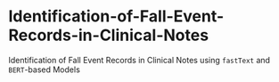# Identification-of-Fall-Event-Records-in-Clinical-Notes
Identification of Fall Event Records in Clinical Notes using `fastText` and `BERT`-based Models
